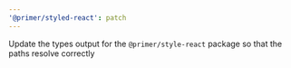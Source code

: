 ```yaml
---
'@primer/styled-react': patch
---
```


Update the types output for the `@primer/style-react` package so that the paths resolve correctly
